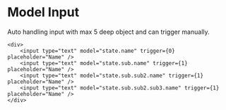 # Model Input

Auto handling input with max 5 deep object and can trigger manually.

```tsx
<div>
    <input type="text" model="state.name" trigger={0} placeholder="Name" />
    <input type="text" model="state.sub.name" trigger={1} placeholder="Name" />
    <input type="text" model="state.sub.sub2.name" trigger={1} placeholder="Name" />
    <input type="text" model="state.sub.sub2.sub3.name" trigger={1} placeholder="Name" />
</div>
```